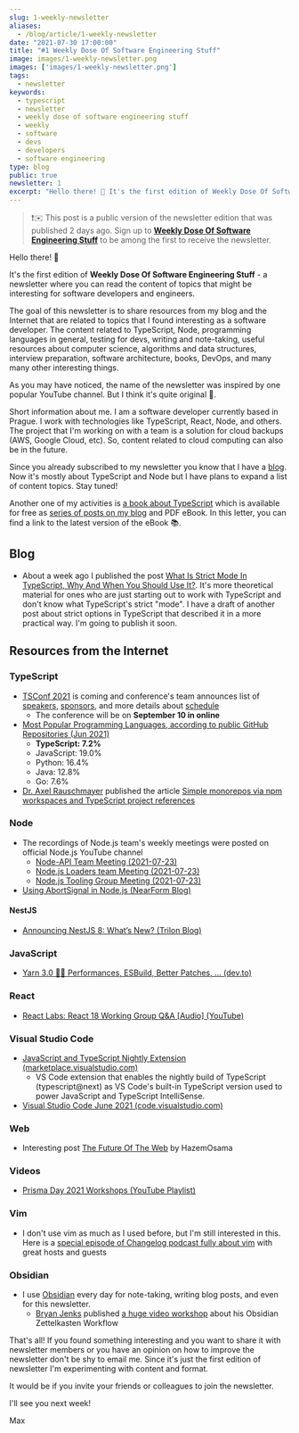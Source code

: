 ```yaml
---
slug: 1-weekly-newsletter
aliases:
  - /blog/article/1-weekly-newsletter
date: "2021-07-30 17:00:00"
title: "#1 Weekly Dose Of Software Engineering Stuff"
image: images/1-weekly-newsletter.png
images: ['images/1-weekly-newsletter.png']
tags:
  - newsletter
keywords:
  - typescript
  - newsletter
  - weekly dose of software engineering stuff
  - weekly
  - software
  - devs
  - developers
  - software engineering
type: blog
public: true
newsletter: 1
excerpt: "Hello there! 👋 It's the first edition of Weekly Dose Of Software Engineering Stuff - a newsletter where you can read the content of topics that might be interesting for software developers and engineers."
---
```



 > 
 > ❗️✉️ This post is a public version of the newsletter edition that was published 2 days ago. Sign up to [**Weekly Dose Of Software Engineering Stuff**](https://kovalevski.net/newsletter) to be among the first to receive the newsletter.

Hello there! 👋

It's the first edition of **Weekly Dose Of Software Engineering Stuff** - a newsletter where you can read the content of topics that might be interesting for software developers and engineers.

The goal of this newsletter is to share resources from my blog and the Internet that are related to topics that I found interesting as a software developer. The content related to TypeScript, Node, programming languages in general, testing for devs, writing and note-taking, useful resources about computer science, algorithms and data structures, interview preparation, software architecture, books, DevOps, and many many other interesting things.

As you may have noticed, the name of the newsletter was inspired by one popular YouTube channel. But I think it's quite original 🙂.

Short information about me. I am a software developer currently based in Prague. I work with technologies like TypeScript, React, Node, and others. The project that I'm working on with a team is a solution for cloud backups (AWS, Google Cloud, etc). So, content related to cloud computing can also be in the future.

Since you already subscribed to my newsletter you know that I have a [blog](https://kovalevski.net). Now it's mostly about TypeScript and Node but I have plans to expand a list of content topics. Stay tuned!

Another one of my activities is [a book about TypeScript](https://kovalevski.net/typescript-book) which is available for free as [series of posts on my blog](https://kovalevski.net/tags/typescriptbook) and PDF eBook. In this letter, you can find a link to the latest version of the eBook 📚.

## Blog

* About a week ago I published the post [What Is Strict Mode In TypeScript, Why And When You Should Use It?](https://kovalevski.net/blog/article/what-is-strict-mode-in-typescript-and-why-and-when-you-should-use-it). It's more theoretical material for ones who are just starting out to work with TypeScript and don't know what TypeScript's strict "mode". I have a draft of another post about strict options in TypeScript that described it in a more practical way. I'm going to publish it soon.

## Resources from the Internet

### TypeScript

* [TSConf 2021](https://tsconf.io) is coming and conference's team announces list of [speakers](https://tsconf.io/speakers), [sponsors](https://tsconf.io/sponsors), and more details about [schedule](https://tsconf.io/schedule)
  * The conference will be on **September 10 in online**
* [Most Popular Programming Languages, according to public GitHub Repositories (Jun 2021)](https://www.reddit.com/r/dataisbeautiful/comments/om66b5/oc_most_popular_programming_languages_according/)
  * **TypeScript: 7.2%**
  * JavaScript: 19.0%
  * Python: 16.4%
  * Java: 12.8%
  * Go: 7.6%
* [Dr. Axel Rauschmayer](https://twitter.com/rauschma) published the article [Simple monorepos via npm workspaces and TypeScript project references](https://2ality.com/2021/07/simple-monorepos.html)

### Node

* The recordings of Node.js team's weekly meetings were posted on official Node.js YouTube channel
  * [Node-API Team Meeting (2021-07-23)](https://www.youtube.com/watch?v=4ngcDx346II)
  * [Node.js Loaders team Meeting (2021-07-23)](https://www.youtube.com/watch?v=YOTlQHjtff0)
  * [Node.js Tooling Group Meeting (2021-07-23)](https://www.youtube.com/watch?v=jhi79fPZINY)
* [Using AbortSignal in Node.js (NearForm Blog)](https://www.nearform.com/blog/using-abortsignal-in-node-js/?utm_source=ESnextNews.com&utm_medium=Weekly+Newsletter&utm_campaign=2021-07-27)

#### NestJS

* [Announcing NestJS 8: What’s New? (Trilon Blog)](https://trilon.io/blog/announcing-nestjs-8-whats-new)

### JavaScript

* [Yarn 3.0 🚀🤖 Performances, ESBuild, Better Patches, ... (dev.to)](https://dev.to/arcanis/yarn-3-0-performances-esbuild-better-patches-e07)

### React

* [React Labs: React 18 Working Group Q&A \[Audio\] (YouTube)](https://www.youtube.com/watch?v=F4YjkMqTgao)

### Visual Studio Code

* [JavaScript and TypeScript Nightly Extension (marketplace.visualstudio.com)](https://marketplace.visualstudio.com/items?itemName=ms-vscode.vscode-typescript-next)
  * VS Code extension that enables the nightly build of TypeScript (typescript@next) as VS Code's built-in TypeScript version used to power JavaScript and TypeScript IntelliSense.
* [Visual Studio Code June 2021 (code.visualstudio.com)](https://code.visualstudio.com/updates/v1_58)

### Web

* Interesting post [The Future Of The Web](https://www.hazem.cool/blog/the-future-of-the-web) by HazemOsama

### Videos

* [Prisma Day 2021 Workshops (YouTube Playlist)](https://www.youtube.com/playlist?list=PLn2e1F9Rfr6kDUi_QRRUBurbPKU0Qr_to)

### Vim

* I don't use vim as much as I used before, but I'm still interested in this. Here is a [special episode of Changelog podcast fully about vim](https://changelog.com/podcast/450) with great hosts and guests

### Obsidian

* I use [Obsidian](https://kovalevski.net/notes/Obsidian) every day for note-taking, writing blog posts, and even for this newsletter.
  * [Bryan Jenks](https://twitter.com/tallguyjenks) published [a huge video workshop](https://www.youtube.com/watch?app=desktop&v=wB89lJs5A3s&t=4612s) about his Obsidian Zettelkasten Workflow

That's all! If you found something interesting and you want to share it with newsletter members or you have an opinion on how to improve the newsletter don't be shy to email me. Since it's just the first edition of newsletter I'm experimenting with content and format.

It would be if you invite your friends or colleagues to join the newsletter.

I'll see you next week!

Max
